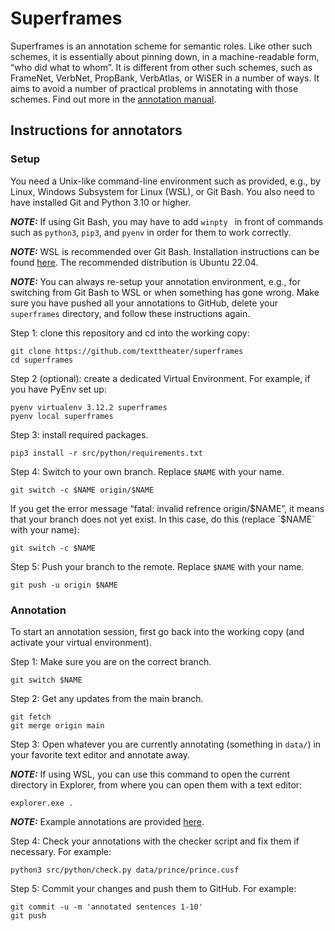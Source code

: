 Superframes
===========

Superframes is an annotation scheme for semantic roles. Like other such
schemes, it is essentially about pinning down, in a machine-readable form, “who
did what to whom”. It is different from other such schemes, such as FrameNet,
VerbNet, PropBank, VerbAtlas, or WiSER in a number of ways. It aims to avoid a
number of practical problems in annotating with those schemes. Find out more in
the [annotation
manual](https://github.com/texttheater/superframes/blob/main/doc/manual/manual.pdf).

Instructions for annotators
---------------------------

### Setup

You need a Unix-like command-line environment such as provided, e.g., by Linux,
Windows Subsystem for Linux (WSL), or Git Bash. You also need to have installed Git
and Python 3.10 or higher.

***NOTE:*** If using Git Bash, you may have to add `winpty ` in front of
commands such as `python3`, `pip3`, and `pyenv` in order for them to work
correctly.

***NOTE:*** WSL is recommended over Git Bash. Installation instructions can be
found [here](https://learn.microsoft.com/en-us/windows/wsl/install). The
recommended distribution is Ubuntu 22.04.

***NOTE:*** You can always re-setup your annotation environment, e.g., for
switching from Git Bash to WSL or when something has gone wrong. Make sure you
have pushed all your annotations to GitHub, delete your `superframes`
directory, and follow these instructions again.

Step 1: clone this repository and cd into the working copy:

    git clone https://github.com/texttheater/superframes
    cd superframes

Step 2 (optional): create a dedicated Virtual Environment. For example, if you
have PyEnv set up:

    pyenv virtualenv 3.12.2 superframes
    pyenv local superframes

Step 3: install required packages.

    pip3 install -r src/python/requirements.txt

Step 4: Switch to your own branch. Replace `$NAME` with your name.

    git switch -c $NAME origin/$NAME

If you get the error message “fatal: invalid refrence origin/$NAME”, it means
that your branch does not yet exist. In this case, do this (replace `$NAME`
with your name):

    git switch -c $NAME

Step 5: Push your branch to the remote. Replace `$NAME` with your name.

    git push -u origin $NAME

### Annotation

To start an annotation session, first go back into the working copy (and
activate your virtual environment).

Step 1: Make sure you are on the correct branch.

    git switch $NAME

Step 2: Get any updates from the main branch.

    git fetch
    git merge origin main

Step 3: Open whatever you are currently annotating (something in `data/`) in
your favorite text editor and annotate away.

***NOTE:*** If using WSL, you can use this command to open the current
directory in Explorer, from where you can open them with a text editor:

    explorer.exe .

***NOTE:*** Example annotations are provided
[here](https://github.com/texttheater/superframes/blob/kilian/data/prince/prince.cusf).

Step 4: Check your annotations with the checker script and fix them if
necessary. For example:

    python3 src/python/check.py data/prince/prince.cusf

Step 5: Commit your changes and push them to GitHub. For example:

    git commit -u -m 'annotated sentences 1-10'
    git push
